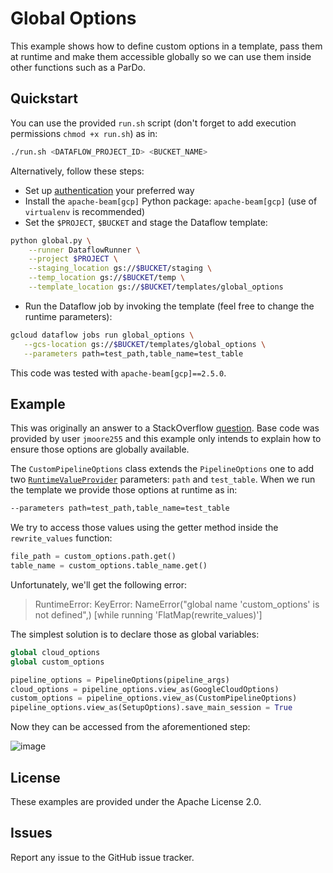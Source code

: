 # Global Options

This example shows how to define custom options in a template, pass them at runtime and make them accessible globally so we can use them inside other functions such as a ParDo.

## Quickstart

You can use the provided `run.sh` script (don't forget to add execution permissions `chmod +x run.sh`) as in:
```bash
./run.sh <DATAFLOW_PROJECT_ID> <BUCKET_NAME>
```

Alternatively, follow these steps:
* Set up [authentication](https://cloud.google.com/docs/authentication/) your preferred way
* Install the `apache-beam[gcp]` Python package: `apache-beam[gcp]` (use of `virtualenv` is recommended)
* Set the `$PROJECT`, `$BUCKET` and stage the Dataflow template:
```bash
python global.py \
    --runner DataflowRunner \
    --project $PROJECT \
    --staging_location gs://$BUCKET/staging \
    --temp_location gs://$BUCKET/temp \
    --template_location gs://$BUCKET/templates/global_options
```
* Run the Dataflow job by invoking the template (feel free to change the runtime parameters):
```bash
gcloud dataflow jobs run global_options \
   --gcs-location gs://$BUCKET/templates/global_options \
   --parameters path=test_path,table_name=test_table
```

This code was tested with `apache-beam[gcp]==2.5.0`.

## Example

This was originally an answer to a StackOverflow [question](https://stackoverflow.com/questions/52188858/python-dataflow-template-making-runtime-parameters-globally-accessible/). Base code was provided by user `jmoore255` and this example only intends to explain how to ensure those options are globally available.

The `CustomPipelineOptions` class extends the `PipelineOptions` one to add two [`RuntimeValueProvider`](https://cloud.google.com/dataflow/docs/templates/creating-templates#using-valueprovider-in-your-functions) parameters: `path` and `test_table`. When we run the template we provide those options at runtime as in:
```bash
--parameters path=test_path,table_name=test_table
```

We try to access those values using the getter method inside the `rewrite_values` function:
```python
file_path = custom_options.path.get()
table_name = custom_options.table_name.get()
```

Unfortunately, we'll get the following error:
> RuntimeError: KeyError: NameError("global name 'custom_options' is not defined",) [while running 'FlatMap(rewrite_values)']

The simplest solution is to declare those as global variables:
```python
global cloud_options
global custom_options

pipeline_options = PipelineOptions(pipeline_args)
cloud_options = pipeline_options.view_as(GoogleCloudOptions)
custom_options = pipeline_options.view_as(CustomPipelineOptions)
pipeline_options.view_as(SetupOptions).save_main_session = True
```

Now they can be accessed from the aforementioned step:

![image](https://i.stack.imgur.com/bze3Y.png)

## License

These examples are provided under the Apache License 2.0.

## Issues

Report any issue to the GitHub issue tracker.
